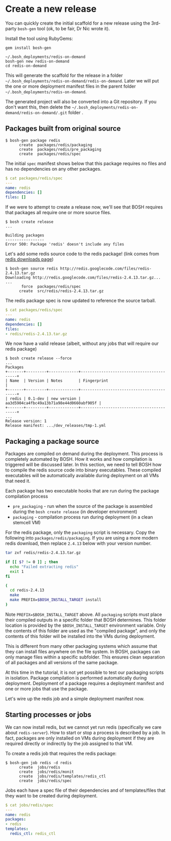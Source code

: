 # Create a new release

You can quickly create the initial scaffold for a new release using the 3rd-party `bosh-gen` tool (ok, to be fair, Dr Nic wrote it).

Install the tool using RubyGems:

```
gem install bosh-gen
```

```
~/.bosh_deployments/redis-on-demand
bosh-gen new redis-on-demand
cd redis-on-demand
```

This will generate the scaffold for the release in a folder `~/.bosh_deployments/redis-on-demand/redis-on-demand`. Later we will put the one or more deployment manifest files in the parent folder `~/.bosh_deployments/redis-on-demand`.

The generated project will also be converted into a Git repository. If you don't want this, then delete the `~/.bosh_deployments/redis-on-demand/redis-on-demand/.git` folder .

## Packages built from original source

```
$ bosh-gen package redis
      create  packages/redis/packaging
      create  packages/redis/pre_packaging
      create  packages/redis/spec
```

The initial `spec` manifest shows below that this package requires no files and has no dependencies on any other packages.

```yml
$ cat packages/redis/spec
---
name: redis
dependencies: []
files: []
```

If we were to attempt to create a release now, we'll see that BOSH requires that packages all require one or more source files.

```
$ bosh create release
...

Building packages
-----------------
Error 500: Package 'redis' doesn't include any files
```

Let's add some redis source code to the redis package! (link comes from [redis downloads page](http://redis.io/download "Download – Redis"))

```
$ bosh-gen source redis http://redis.googlecode.com/files/redis-2.4.13.tar.gz
Downloading http://redis.googlecode.com/files/redis-2.4.13.tar.gz...
...
       force  packages/redis/spec
      create  src/redis/redis-2.4.13.tar.gz
```

The redis package spec is now updated to reference the source tarball.

```yaml
$ cat packages/redis/spec
---
name: redis
dependencies: []
files:
- redis/redis-2.4.13.tar.gz
```

We now have a valid release (albeit, without any jobs that will require our redis package)

```
$ bosh create release --force
...
Packages
+-------+---------+-------------+------------------------------------------+
| Name  | Version | Notes       | Fingerprint                              |
+-------+---------+-------------+------------------------------------------+
| redis | 0.1-dev | new version | aa3d5904ca4fbc49a13b71a98e44d0660abf905f |
+-------+---------+-------------+------------------------------------------+
...
Release version: 1
Release manifest: .../dev_releases/tmp-1.yml
```

## Packaging a package source

Packages are compiled on demand during the deployment. This process is completely automated by BOSH. How it works and how compilation is triggered will be discussed later. In this section, we need to tell BOSH how to compile the redis source code into binary executables. These compiled executables will be automatically available during deployment on all VMs that need it. 

Each package has two executable hooks that are run during the package compilation process

* `pre_packaging` - run when the source of the package is assembled during the `bosh create release` (in developer environment)
* `packaging` - compilation process run during deployment (in a clean stemcell VM)

For the redis package, only the `packaging` script is necessary. Copy the following into `packages/redis/packaging`. If you are using a more modern redis download, then replace `2.4.13` below with your version number.

```bash
tar zxf redis/redis-2.4.13.tar.gz

if [[ $? != 0 ]] ; then
  echo "Failed extracting redis"
  exit 1
fi

(
  cd redis-2.4.13
  make
  make PREFIX=$BOSH_INSTALL_TARGET install
)
```

Note `PREFIX=$BOSH_INSTALL_TARGET` above. All `packaging` scripts must place their compiled outputs in a specific folder that BOSH determines. This folder location is provided by the `$BOSH_INSTALL_TARGET` environment variable. Only the contents of this folder are used as the "compiled package", and only the contents of this folder will be installed into the VMs during deployment.

This is different from many other packaging systems which assume that they can install files anywhere on the file system. In BOSH, packages can only manage files within a specific subfolder. This ensures clean separation of all packages and all versions of the same package.

At this time in the tutorial, it is not yet possible to test our packaging scripts in isolation. Package compilation is performed automatically during deployment. Deployment of a package requires a deployment manifest and one or more jobs that use the package. 

Let's wire up the redis job and a simple deployment manifest now.

## Starting processes or jobs

We can now install redis, but we cannot yet run redis (specifically we care about `redis-server`). How to start or stop a process is described by a job. In fact, packages are only installed on VMs during deployment if they are required directly or indirectly by the job assigned to that VM.

To create a redis job that requires the redis package:

```
$ bosh-gen job redis -d redis
      create  jobs/redis
      create  jobs/redis/monit
      create  jobs/redis/templates/redis_ctl
      create  jobs/redis/spec
```

Jobs each have a spec file of their dependencies and of templates/files that they want to be created during deployment.

```yml
$ cat jobs/redis/spec 
---
name: redis
packages:
- redis
templates:
  redis_ctl: redis_ctl
```

